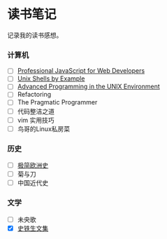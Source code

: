 # 读书笔记

记录我的读书感想。

### 计算机

- [ ] [Professional JavaScript for Web Developers](computer/js/professional)
- [ ] [Unix Shells by Example](computer/shell/use)
- [ ] [Advanced Programming in the UNIX Environment](computer/os/apue)
- [ ] Refactoring
- [ ] The Pragmatic Programmer
- [ ] 代码整洁之道
- [ ] vim 实用技巧
- [ ] 鸟哥的Linux私房菜

### 历史

- [ ] [极简欧洲史](history/shortest_europe)
- [ ] 菊与刀
- [ ] 中国近代史

### 文学

- [ ] 未央歌
- [x] [史铁生文集](literature/shitiesheng)
